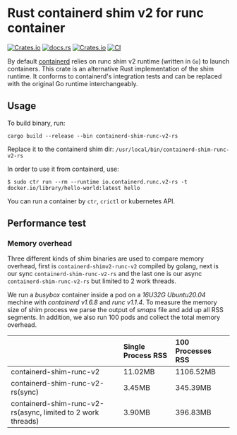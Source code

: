 # Rust containerd shim v2 for runc container

[![Crates.io](https://img.shields.io/crates/v/containerd-runc-shim)](https://crates.io/crates/containerd-runc-shim)
[![docs.rs](https://img.shields.io/docsrs/containerd-runc-shim)](https://docs.rs/containerd-runc-shim/latest/containerd-runc-shim/)
[![Crates.io](https://img.shields.io/crates/l/containerd-shim)](https://github.com/containerd/rust-extensions/blob/main/LICENSE)
[![CI](https://github.com/containerd/rust-extensions/actions/workflows/ci.yml/badge.svg?branch=main)](https://github.com/containerd/rust-extensions/actions/workflows/ci.yml)

By default [containerd](https://github.com/containerd/containerd) relies on runc shim v2 runtime (written in `Go`) to launch containers.
This crate is an alternative Rust implementation of the shim runtime.
It conforms to containerd's integration tests and can be replaced with the original Go runtime interchangeably.

## Usage

To build binary, run:
```shell
cargo build --release --bin containerd-shim-runc-v2-rs
```

Replace it to the containerd shim dir: `/usr/local/bin/containerd-shim-runc-v2-rs`

In order to use it from containerd, use:

```shell
$ sudo ctr run --rm --runtime io.containerd.runc.v2-rs -t docker.io/library/hello-world:latest hello
```

You can run a container by `ctr`, `crictl` or kubernetes API.

## Performance test

### Memory overhead

Three different kinds of shim binaries are used to compare memory overhead, first is `containerd-shimv2-runc-v2`
compiled by golang, next is our sync `containerd-shim-runc-v2-rs` and the last one is our async `containerd-shim-runc-v2-rs`
but limited to 2 work threads.

We run a *busybox* container inside a pod on a *16U32G Ubuntu20.04* mechine with *containerd v1.6.8* and *runc v1.1.4*.
To measure the memory size of shim process we parse the output of *smaps* file and add up all RSS segments.
In addition, we also run 100 pods and collect the total memory overhead.

 |                                                              | Single Process RSS | 100 Processes RSS |
 | :----------------------------------------------------------- | :----------------- | :---------------- |
 | containerd-shim-runc-v2                                      | 11.02MB            | 1106.52MB         |
 | containerd-shim-runc-v2-rs(sync)                             | 3.45MB             | 345.39MB          |
 | containerd-shim-runc-v2-rs(async, limited to 2 work threads) | 3.90MB             | 396.83MB          |
